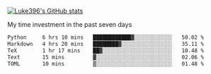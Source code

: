 [![Luke396's GitHub stats](https://github-readme-stats.vercel.app/api?username=luke396&show_icons=true&theme=synthwave&hide=stars)](https://github.com/anuraghazra/github-readme-stats)

My time investment in the past seven days

<!--START_SECTION:waka-->

```txt
Python     6 hrs 10 mins   ████████████▓░░░░░░░░░░░░   50.02 %
Markdown   4 hrs 20 mins   ████████▓░░░░░░░░░░░░░░░░   35.11 %
TeX        1 hr 17 mins    ██▓░░░░░░░░░░░░░░░░░░░░░░   10.48 %
Text       15 mins         ▓░░░░░░░░░░░░░░░░░░░░░░░░   02.06 %
TOML       10 mins         ▒░░░░░░░░░░░░░░░░░░░░░░░░   01.48 %
```

<!--END_SECTION:waka-->

<!--
**luke396/luke396** is a ✨ _special_ ✨ repository because its `README.md` (this file) appears on your GitHub profile.

Here are some ideas to get you started:

- 🔭 I’m currently working on ...
- 🌱 I’m currently learning ...
- 👯 I’m looking to collaborate on ...
- 🤔 I’m looking for help with ...
- 💬 Ask me about ...
- 📫 How to reach me: ...
- 😄 Pronouns: ...
- ⚡ Fun fact: ...
-->

